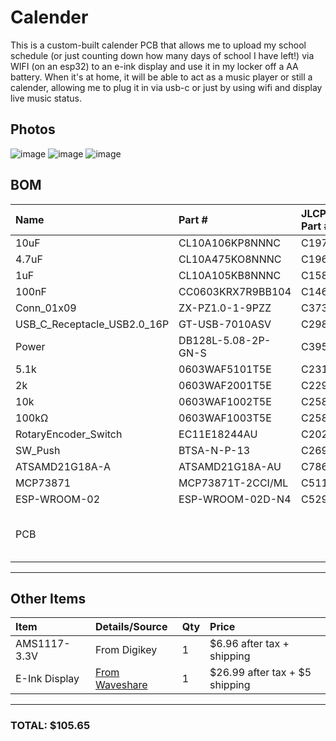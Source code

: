 # Calender
This is a custom-built calender PCB that allows me to upload my school schedule (or just counting down how many days of school I have left!) via WIFI (on an esp32) to an e-ink display and use it in my locker off a AA battery. When it's at home, it will be able to act as a music player or still a calender, allowing me to plug it in via usb-c or just by using wifi and display live music status.  


## Photos

![image](https://github.com/user-attachments/assets/e951954a-8a99-411a-8384-162894eabdcb)
![image](https://github.com/user-attachments/assets/151b5aec-36f5-43c2-9f3d-4c09d1e969e6)
![image](https://github.com/user-attachments/assets/180b2cb0-d652-428e-b729-d44430e82366)

## BOM

| Name | Part # | JLCPCB Part # | Qty | Total Price |
| :--- | :--- | :--- | :--- | :--- |
| 10uF | CL10A106KP8NNNC | C19702 | 20 | 0.112 |
| 4.7uF | CL10A475KO8NNNC | C19666 | 20 | 0.202 |
| 1uF | CL10A105KB8NNNC | C15849 | 20 | 0.094 |
| 100nF | CC0603KRX7R9BB104 | C14663 | 22 | 0.0506 |
| Conn_01x09 | ZX-PZ1.0-1-9PZZ | C37328859 | 2 | 0.2856 |
| USB_C_Receptacle_USB2.0_16P | GT-USB-7010ASV | C2988369 | 2 | 0.1572 |
| Power | DB128L-5.08-2P-GN-S | C395868 | 2 | 0.3622 |
| 5.1k | 0603WAF5101T5E | C23186 | 20 | 0.02 |
| 2k | 0603WAF2001T5E | C22975 | 20 | 0.02 |
| 10k | 0603WAF1002T5E | C25804 | 26 | 0.0234 |
| 100kΩ | 0603WAF1003T5E | C25803 | 20 | 0.02 |
| RotaryEncoder_Switch | EC11E18244AU | C202365 | 2 | 3.825 |
| SW_Push | BTSA-N-P-13 | C2693637 | 0 | 0 |
| ATSAMD21G18A-A | ATSAMD21G18A-AU | C78624 | 2 | 6.249 |
| MCP73871 | MCP73871T-2CCI/ML | C511310 | 2 | 7.482 |
| ESP-WROOM-02 | ESP-WROOM-02D-N4 | C529584 | 2 | 3.75 |
| PCB | | | $71.70 after tax + shipping |

---

## Other Items

| Item | Details/Source | Qty | Price |
| :--- | :--- | :--- | :--- |
| AMS1117-3.3V | From Digikey | 1 | $6.96 after tax + shipping |
| E-Ink Display | [From Waveshare](https://www.waveshare.com/3.7inch-e-paper-hat-plus-g.htm?sku=31061) | 1 | $26.99 after tax + $5 shipping |

---

### **TOTAL: $105.65**
